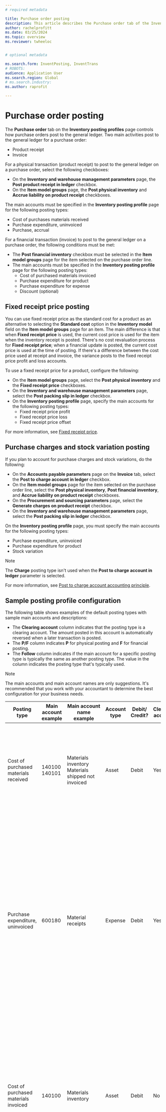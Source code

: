 ```yaml
---
# required metadata

title: Purchase order posting
description: This article describes the Purchase order tab of the Inventory posting profiles page.
author: rachelprofitt
ms.date: 03/25/2024
ms.topic: overview
ms.reviewer: twheeloc


# optional metadata

ms.search.form: InventPosting, InventTrans
# ROBOTS: 
audience: Application User
ms.search.region: Global
# ms.search.industry: 
ms.author: raprofit

---
```


# Purchase order posting

The **Purchase order** tab on the **Inventory posting profiles** page controls how purchase orders post to the general ledger. Two main activities post to the general ledger for a purchase order: 

- Product receipt
- Invoice

For a physical transaction (product receipt) to post to the general ledger on a purchase order, select the following checkboxes:

- On the **Inventory and warehouse management parameters** page, the **Post product receipt in ledger** checkbox. 
- On the **Item model groups** page, the **Post physical inventory** and **Accrue liability on product receipt** checkboxes.

The main accounts must be specified in the **Inventory posting profile** page for the following posting types:

- Cost of purchases materials received
- Purchase expenditure, uninvoiced
- Purchase, accrual

For a financial transaction (invoice) to post to the general ledger on a purchase order, the following conditions must be met:

- The **Post financial inventory** checkbox must be selected in the **Item model groups** page for the item selected on the purchase order line.
- The main accounts must be specified in the **Inventory posting profile** page for the following posting types:
  - Cost of purchased materials invoiced
  - Purchase expenditure for product
  - Purchase expenditure for expense
  - Discount (optional)

## Fixed receipt price posting

You can use fixed receipt price as the standard cost for a product as an alternative to selecting the **Standard cost** option in the **Inventory model** field on the **Item model groups** page for an item. The main difference is that when **Fixed receipt price** is used, the current cost price is used for the item when the inventory receipt is posted. There's no cost revaluation process for **Fixed receipt price**; when a financial update is posted, the current cost price is used at the time of posting. If there's a difference between the cost price used at receipt and invoice, the variance posts to the fixed receipt price profit and loss accounts.

To use a fixed receipt price for a product, configure the following:

- On the **Item model groups** page, select the **Post physical inventory** and the **Fixed receipt price** checkboxes. 
- On the **Inventory and warehouse management parameters** page, select the **Post packing slip in ledger** checkbox.
- On the **Inventory posting profile** page, specify the main accounts for the following posting types:
  - Fixed receipt price profit
  - Fixed receipt price loss
  - Fixed receipt price offset

For more information, see [Fixed receipt price](../../supply-chain/cost-management/fixed-receipt-price.md).

## Purchase charges and stock variation posting

If you plan to account for purchase charges and stock variations, do the following:

- On the **Accounts payable parameters** page on the **Invoice** tab, select the **Post to charge account in ledger** checkbox.
- On the **Item model groups** page for the item selected on the purchase order line, select the **Post physical inventory**, **Post financial inventory**, and **Accrue liability on product receipt** checkboxes.
- On the **Procurement and sourcing parameters** page, select the **Generate charges on product receipt** checkbox.
- On the **Inventory and warehouse management parameters** page, select the **Post packing slip in ledger** checkbox.

On the **Inventory posting profile** page, you must specify the main accounts for the following posting types:

- Purchase expenditure, uninvoiced
- Purchase expenditure for product
- Stock variation

> [!NOTE]
> The **Charge** posting type isn't used when the **Post to charge account in ledger** parameter is selected.

For more information, see [Post to charge account accounting principle](../../supply-chain/cost-management/post-to-charge-account-accounting-principle.md).

## Sample posting profile configuration

The following table shows examples of the default posting types with sample main accounts and descriptions:

- The **Clearing account** column indicates that the posting type is a clearing account. The amount posted in this account is automatically reversed when a later transaction is posted. 
- The **P/F** column indicates **P** for physical posting and **F** for financial posting. 
- The **Follow** column indicates if the main account for a specific posting type is typically the same as another posting type. The value in the column indicates the posting type that's typically used.

> [!NOTE]
> The main accounts and main account names are only suggestions. It's recommended that you work with your accountant to determine the best configuration for your business needs.


| Posting type | Main account example | Main account name example | Account type | Debit/ Credit? | Clearing account | P/F | Follow | Description |
|--------------|---------------------|-------------------------|----------------|----------------|--------------------|----|----------|-----------|
| Cost of purchased materials received | 140100</br>140101 | Materials inventory</br>Materials shipped not invoiced | Asset | Debit | Yes | P | Cost of purchased materials invoiced | Used when a purchase order product receipt is posted, the offset to the account is Purchase expenditure, uninvoiced. The amount in this account is reversed when a purchase order invoice is posted. |
| Purchase expenditure, uninvoiced | 600180 | Material receipts | Expense | Debit | Yes | P | |Used when a purchase order product receipt is posted. Two vouchers are created for the receipt to track purchase price variances when standard cost is used. The offset to the account on the first voucher is Purchase accrual. The offset on the second voucher is the sum of the Cost of purchased materials received and Purchase price variance accounts. The amounts posted in this account are reversed when a purchase order invoice is posted. |
| Cost of purchased materials invoiced | 140100 | Materials inventory | Asset | Debit | No | F  |Cost of purchased materials received | Used when a purchase order invoice is posted. The offset to this account is the Purchase expenditure for product. This account represents the inventory on your balance sheet. The account used is typically the same account used for Cost of units delivered and Cost of units invoiced for sales order. |
| Purchase expenditure for product | 600180 | Materials receipt | Expense | Credit | Yes | F  | |Used when a purchase order invoice is posted. Two vouchers are created for the invoice to track purchase price variances when standard cost is used. The offset to this account is the Purchase expenditure, uninvoiced account which is used on the receipt posting and reversed during the invoice posting. Represents costs for the inventory purchased at invoicing that's not reflected in inventory account on the balance sheet. This is a profit and loss posting for purchase price variance most commonly seen in standard cost item purchases.|
| Fixed receipt price profit (Purchase, fixed receipt price profit*) | 510310 | Purchase price variance | Expense | Credit | No | F | Fixed receipt price loss | Used when a purchase order invoice is posted and there's a difference between the invoiced price and the default cost for the item. This account is used when the difference is higher. The offset to this account is the Fixed receipt price offset. |
| Fixed receipt price loss (Purchase, fixed receipt price loss*) | 510310 | Purchase price variance | Expense | Debit | No | F | Fixed receipt price profit | Used when a purchase order invoice is posted and there's a difference between the invoiced price and the default cost for the item. This account is used when the difference is lower. The offset to this account is the Fixed receipt price offset. |
| Fixed receipt price offset (Purchase, fixed receipt price offset*) | 140900 | Stock variation | Asset | Both | No | F  | |Used when a purchase order invoice is posted and there's a difference between the invoiced price and the default cost for the item. This account is the offset to the Fixed receipt price profit and loss accounts. |
| Charge | NA | NA | NA | NA | NA | NA | NA | This account is no longer used. Use Stock variation instead. |
| Stock variation | 600170 | Stock variation | Expense | Credit | No | Both | | This account is used when: <ul><li>There's a difference in the unit price between product receipt and invoice.</li><li>Charges are posted to the item.</li><li>Indirect costs have been added to the purchased items. </li><li>The offset to this account is the Purchase expenditure, uninvoiced account.</li></ul> |
| Purchase, accrual | 200140 | Accrued Purchases | Liability | Credit | Y | P | |Used when a purchase order product receipt is posted and the option to accrue purchase amounts is enabled. |
| Accrued sales tax on receipt | 250500 | Accrued Sales Tax | Liability | Credit | Y | Both  | |This account is used when you select the **Post physical tax** option on the **Inventory and warehouse management parameters** and you have a purchase order with tax. The amount is posted when you update the purchase order physically (product receipt), and reversed when you post the purchase order financially (invoice). |
| Fixed asset receipt (Fixed asset debit*) | 180100 | Tangible fixed assets | Asset | Debit | N | Both | Both | This account is used when you select the option on the purchase order line for Fixed assets. The purchase order integration has been configured to acquire the fixed asset upon product receipt or invoice. For more information about Fixed asset purchase order integration, see [Acquire assets through procurement](../fixed-assets/acquire-assets-procurement.md). |
| Purchase expenditure for expense | 618900 | Miscellaneous expense | Expense | Debit | N | Both | |Used when posting a product receipt or invoice for a purchase order where the items aren't stocked, or a procurement category is used. |
| Prepayment | 132190 | Prepaid expense | Asset | Debit | N | Both | | Used when processing a prepayment invoice on a purchase order. |


\*Values shown in parentheses represent the value that is used in the **Posting type** field on the **Voucher transactions** page. You can view the **Posting type** on the **Voucher transactions** page on the **General** tab.

## Fixed asset posting with purchase orders

If you use the **Fixed assets** module and plan to purchase fixed assets through purchase orders, configure the **Fixed asset receipt** posting type on the **Purchase order** tab of the **Inventory posting profile** page. For more information, see [Fixed assets integration](../fixed-assets/fixed-asset-integration.md) and [Create and acquire assets from Accounts payable](../fixed-assets/tasks/create-acquire-assets-accounts-payable.md).

## Prepayment purchase order invoice posting

If you plan to use the **Prepayment invoice** feature for purchase orders, the **Prepayment** posting type must be selected on the **Purchase order** tab on the **Inventory posting profile** page. For more information, see [Prepayment invoices vs. prepayments](../accounts-payable/prepayments-invoices-vs-prepayments.md).

## Purchase requisition and purchase order confirmation posting

Purchase requisitions and purchase order confirmations can also be configured to post pre-encumbrances and encumbrances to the general ledger. These postings are controlled by a posting definition. For more information, see [About purchase order encumbrances](/dynamicsax-2012/appuser-itpro/about-purchase-order-encumbrances).

## Procurement category posting

As an alternative to setting up the inventory posting for all items, a group of items, or a single item, you can set up categories and control the ledger posting by procurement categories. For more information about setting up categories and assigning them to products, see [Sample posting profile configuration](#sample-posting-profile-configuration) earlier in this article.

When using categories with purchase orders or vendor invoices, the category hierarchy needs to be assigned to the **Procurement category hierarchy** type on the **Category hierarchy role assignments** page.

### Vendor invoices with procurement categories

If your organization uses purchases orders for some purchases and not for others, you can process non–purchase order related invoices in a variety of ways. This includes using journals in **Accounts payable** or by the **Pending vendor invoices** page that's used to generate invoices for purchase orders. When creating invoices for non–purchase order related invoices, you'll need to create procurement categories for each type of expense. Map the category to the correct expense account on the **Inventory posting profiles** page.

The exact number of categories will vary based on the number of expense accounts that you use to post your invoices. You'll need at least one procurement category for each main account that you expense non–purchase order invoices to. Many categories can be used for a single main account. This can be useful for usability, searchability, and reporting the types of expenses you use.

### Benefits of using procurement categories for vendor invoices

Some benefits of using procurement categories for vendor invoices include:

- Consistent user experience: When you configure procurement categories for all non–purchase order related expenses, users can be trained on one process for invoicing by using the **Pending vendor invoices** page.
- Improved reporting experience: When you configure procurement categories for all items and all non–purchase order related expenses, the procurement spend report will analyze the spend by vendor, category, and more.
- Consistent workflow: When you use **Pending vendor invoices** to process all invoices, you can create a consistent workflow and approval process by using a single workflow.

## Consignment inventory posting

Consignment inventory uses the same ledger posting as other purchased items. The key difference is that when the inventory is received, no ledger transactions are recorded. To transfer ownership to the organization when an **Inventory ownership change** journal is posted, a voucher is generated to record the cost of the item. For more information, see [Set up consignment](../../supply-chain/inventory/consignment.md).
